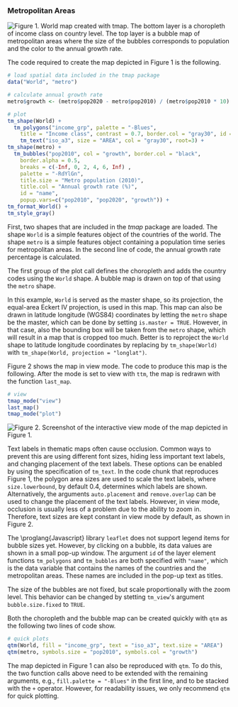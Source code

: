 ### Metropolitan Areas


![Figure 1. World map created with *tmap*. The bottom layer is a choropleth of income class on country level. The top layer is a bubble map of metropolitan areas where the size of the bubbles corresponds to population and the color to the annual growth rate.](http://www.von-tijn.nl/tijn/research/tmap/bubble.png)



The code required to create the map depicted in Figure 1 is the
following. 

```r
# load spatial data included in the tmap package
data("World", "metro")

# calculate annual growth rate
metro$growth <- (metro$pop2020 - metro$pop2010) / (metro$pop2010 * 10) * 100

# plot
tm_shape(World) +
  tm_polygons("income_grp", palette = "-Blues", 
    title = "Income class", contrast = 0.7, border.col = "gray30", id = "name") +
    tm_text("iso_a3", size = "AREA", col = "gray30", root=3) +
tm_shape(metro) +
  tm_bubbles("pop2010", col = "growth", border.col = "black", 
    border.alpha = 0.5,
    breaks = c(-Inf, 0, 2, 4, 6, Inf) ,
    palette = "-RdYlGn",
    title.size = "Metro population (2010)", 
    title.col = "Annual growth rate (%)",
    id = "name",
    popup.vars=c("pop2010", "pop2020", "growth")) + 
tm_format_World() + 
tm_style_gray()
```
First, two shapes that are included in the *tmap* package are loaded. The shape `World` is a simple features object of the countries of the world. The shape `metro` is a simple features object containing a population time series for metropolitan areas. In the second line of code, the annual growth rate percentage is calculated.

The first group of the plot call defines the choropleth and adds the country codes using the `World` shape. A bubble map is drawn on top of that using the `metro` shape.

In this example, `World` is served as the master shape, so its
projection, the equal-area Eckert IV projection, is used in this map.
This map can also be drawn in latitude longitude (WGS84) coordinates by
letting the `metro` shape be the master, which can be done by setting `is.master = TRUE`. However, in that case, also the bounding box will be taken from the `metro` shape, which will result in
a map that is cropped too much. Better is to reproject the `World` shape to latitude longitude coordinates by replacing by `tm_shape(World)` with
`tm_shape(World, projection = "longlat")`.

Figure 2 shows the map in view mode. The code to produce this map is the following. After the mode is set to view with `ttm`, the map is redrawn with the function `last_map`.


```r
# view
tmap_mode("view")
last_map()
tmap_mode("plot")
```


![Figure 2. Screenshot of the interactive view mode of the map depicted in Figure 1.](http://www.von-tijn.nl/tijn/research/tmap/view_metro4.jpg)

Text labels in thematic maps often cause occlusion. Common ways to prevent this are using different font sizes, hiding less important text labels, and changing placement of the text labels. These options can be enabled by using the specification  of `tm_text`. In the code chunk that reproduces Figure 1, the polygon area sizes are used to scale the text labels, where `size.lowerbound`, by default $0.4$, determines which labels are shown. Alternatively, the arguments `auto.placement` and `remove.overlap` can be used to change the placement of the text labels. However, in view mode, occlusion is usually less of a problem due to the ability to zoom in. Therefore, text sizes are kept constant in view mode by default, as shown in Figure 2. 


The \proglang{Javascript} library `leaflet` does not support legend items for bubble sizes yet. However, by clicking on a bubble, its data values are shown in a small pop-up window. The argument `id` of the layer element functions `tm_polygons` and `tm_bubbles` are both specified with `"name"`, which is the data variable that contains the names of the countries and the metropolitan areas. These names are included in the pop-up text as titles.

The size of the bubbles are not fixed, but scale proportionally with the zoom level. This behavior can be changed by stetting `tm_view`'s argument `bubble.size.fixed` to `TRUE`.

Both the choropleth and the bubble map can be created quickly with `qtm` as the following two lines of code show.

```r
# quick plots
qtm(World, fill = "income_grp", text = "iso_a3", text.size = "AREA")
qtm(metro, symbols.size = "pop2010", symbols.col = "growth")
```


The map depicted in Figure 1 can also be reproduced with `qtm`. To do this, the two function calls above need to be extended with the remaining arguments, e.g., `fill.palette = "-Blues"` in the first line, and to be stacked with the `+` operator. However, for readability issues, we only recommend `qtm` for quick plotting.
